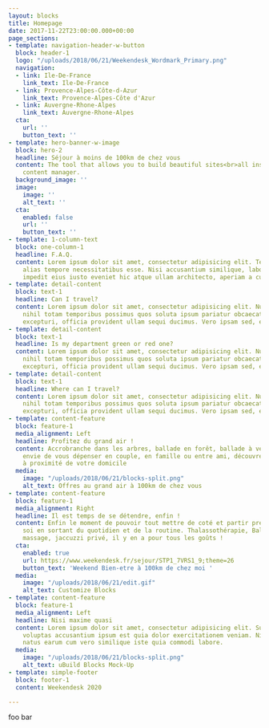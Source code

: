 ```yaml
---
layout: blocks
title: Homepage
date: 2017-11-22T23:00:00.000+00:00
page_sections:
- template: navigation-header-w-button
  block: header-1
  logo: "/uploads/2018/06/21/Weekendesk_Wordmark_Primary.png"
  navigation:
  - link: Ile-De-France
    link_text: Ile-De-France
  - link: Provence-Alpes-Côte-d-Azur
    link_text: Provence-Alpes-Côte d'Azur
  - link: Auvergne-Rhone-Alpes
    link_text: Auvergne-Rhone-Alpes
  cta:
    url: ''
    button_text: ''
- template: hero-banner-w-image
  block: hero-2
  headline: Séjour à moins de 100km de chez vous
  content: The tool that allows you to build beautiful sites<br>all inside Forestry's
    content manager.
  background_image: ''
  image:
    image: ''
    alt_text: ''
  cta:
    enabled: false
    url: ''
    button_text: ''
- template: 1-column-text
  block: one-column-1
  headline: F.A.Q.
  content: Lorem ipsum dolor sit amet, consectetur adipisicing elit. Temporibus porro,
    alias tempore necessitatibus esse. Nisi accusantium similique, laboriosam, eum
    impedit eius iusto eveniet hic atque ullam architecto, aperiam a culpa!
- template: detail-content
  block: text-1
  headline: Can I travel?
  content: Lorem ipsum dolor sit amet, consectetur adipisicing elit. Numquam ipsa,
    nihil totam temporibus possimus quos soluta ipsum pariatur obcaecati repellendus
    excepturi, officia provident ullam sequi ducimus. Vero ipsam sed, explicabo?
- template: detail-content
  block: text-1
  headline: Is my department green or red one?
  content: Lorem ipsum dolor sit amet, consectetur adipisicing elit. Numquam ipsa,
    nihil totam temporibus possimus quos soluta ipsum pariatur obcaecati repellendus
    excepturi, officia provident ullam sequi ducimus. Vero ipsam sed, explicabo?
- template: detail-content
  block: text-1
  headline: Where can I travel?
  content: Lorem ipsum dolor sit amet, consectetur adipisicing elit. Numquam ipsa,
    nihil totam temporibus possimus quos soluta ipsum pariatur obcaecati repellendus
    excepturi, officia provident ullam sequi ducimus. Vero ipsam sed, explicabo?
- template: content-feature
  block: feature-1
  media_alignment: Left
  headline: Profitez du grand air !
  content: Accrobranche dans les arbres, ballade en forêt, ballade à vélo, vous avez
    envie de vous dépenser en couple, en famille ou entre ami, découvrez où aller
    à proximité de votre domicile
  media:
    image: "/uploads/2018/06/21/blocks-split.png"
    alt_text: Offres au grand air à 100km de chez vous
- template: content-feature
  block: feature-1
  media_alignment: Right
  headline: Il est temps de se détendre, enfin !
  content: Enfin le moment de pouvoir tout mettre de coté et partir prendre soin de
    soi en sortant du quotidien et de la routine. Thalassothérapie, Balnéotherapie,
    massage, jaccuzzi privé, il y en a pour tous les goûts !
  cta:
    enabled: true
    url: https://www.weekendesk.fr/sejour/STP1_7VRS1_9;theme=26
    button_text: 'Weekend Bien-etre à 100km de chez moi '
  media:
    image: "/uploads/2018/06/21/edit.gif"
    alt_text: Customize Blocks
- template: content-feature
  block: feature-1
  media_alignment: Left
  headline: Nisi maxime quasi
  content: Lorem ipsum dolor sit amet, consectetur adipisicing elit. Suscipit numquam
    voluptas accusantium ipsum est quia dolor exercitationem veniam. Nisi maxime quasi,
    natus earum cum vero similique iste quia commodi labore.
  media:
    image: "/uploads/2018/06/21/blocks-split.png"
    alt_text: uBuild Blocks Mock-Up
- template: simple-footer
  block: footer-1
  content: Weekendesk 2020

---
```

foo bar
